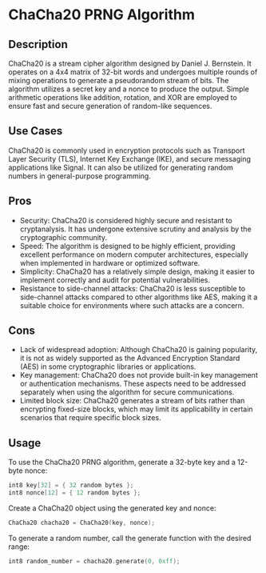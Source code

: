 # ChaCha20 PRNG Algorithm

## Description

ChaCha20 is a stream cipher algorithm designed by Daniel J. Bernstein. It operates on a 4x4 matrix of 32-bit words and undergoes multiple rounds of mixing operations to generate a pseudorandom stream of bits. The algorithm utilizes a secret key and a nonce to produce the output. Simple arithmetic operations like addition, rotation, and XOR are employed to ensure fast and secure generation of random-like sequences.

## Use Cases

ChaCha20 is commonly used in encryption protocols such as Transport Layer Security (TLS), Internet Key Exchange (IKE), and secure messaging applications like Signal. It can also be utilized for generating random numbers in general-purpose programming.

## Pros

- Security: ChaCha20 is considered highly secure and resistant to cryptanalysis. It has undergone extensive scrutiny and analysis by the cryptographic community.
- Speed: The algorithm is designed to be highly efficient, providing excellent performance on modern computer architectures, especially when implemented in hardware or optimized software.
- Simplicity: ChaCha20 has a relatively simple design, making it easier to implement correctly and audit for potential vulnerabilities.
- Resistance to side-channel attacks: ChaCha20 is less susceptible to side-channel attacks compared to other algorithms like AES, making it a suitable choice for environments where such attacks are a concern.

## Cons

- Lack of widespread adoption: Although ChaCha20 is gaining popularity, it is not as widely supported as the Advanced Encryption Standard (AES) in some cryptographic libraries or applications.
- Key management: ChaCha20 does not provide built-in key management or authentication mechanisms. These aspects need to be addressed separately when using the algorithm for secure communications.
- Limited block size: ChaCha20 generates a stream of bits rather than encrypting fixed-size blocks, which may limit its applicability in certain scenarios that require specific block sizes.

## Usage

To use the ChaCha20 PRNG algorithm, generate a 32-byte key and a 12-byte nonce:

```c++
int8 key[32] = { 32 random bytes };
int8 nonce[12] = { 12 random bytes };
```

Create a ChaCha20 object using the generated key and nonce:
```c++
ChaCha20 chacha20 = ChaCha20(key, nonce);
```

To generate a random number, call the generate function with the desired range:
```c++
int8 random_number = chacha20.generate(0, 0xff);
```